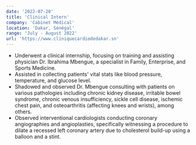 ```yaml
---
date: '2022-07-20'
title: 'Clinical Intern'
company: 'Cabinet Médical'
location: 'Dakar, Sénégal'
range: 'July - August 2022'
url: 'https://www.cliniquecardiodedakar.sn'
---
```

- Underwent a clinical internship, focusing on training and assisting physician Dr. Ibrahima Mbengue, a specialist in Family, Enterprise, and Sports Medicine.
- Assisted in collecting patients' vital stats like blood pressure, temperature, and glucose level.
- Shadowed and observed Dr. Mbengue consulting with patients on various pathologies including chronic kidney disease, irritable bowel syndrome, chronic venous insufficiency, sickle cell disease, ischemic chest pain, and osteoarthritis (affecting knees and wrists), among others.
- Observed interventional cardiologists conducting coronary angiographies and angioplasties, specifically witnessing a procedure to dilate a recessed left coronary artery due to cholesterol build-up using a balloon and a stint.
